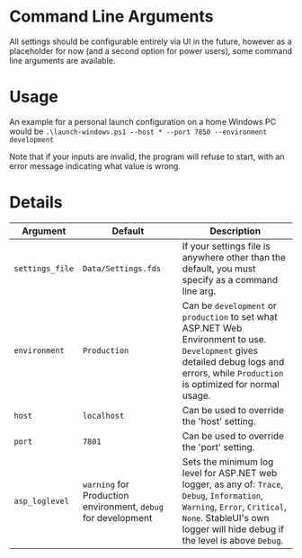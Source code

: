 # Command Line Arguments

All settings should be configurable entirely via UI in the future, however as a placeholder for now (and a second option for power users), some command line arguments are available.

# Usage

An example for a personal launch configuration on a home Windows PC would be `.\launch-windows.ps1 --host * --port 7850 --environment development`

Note that if your inputs are invalid, the program will refuse to start, with an error message indicating what value is wrong.

# Details

Argument | Default | Description
--- | --- | ---
`settings_file` | `Data/Settings.fds` | If your settings file is anywhere other than the default, you must specify as a command line arg.
`environment` | `Production` | Can be `development` or `production` to set what ASP.NET Web Environment to use. `Development` gives detailed debug logs and errors, while `Production` is optimized for normal usage.
`host` | `localhost` | Can be used to override the 'host' setting.
`port` | `7801` | Can be used to override the 'port' setting.
`asp_loglevel` | `warning` for Production environment, `debug` for development | Sets the minimum log level for ASP.NET web logger, as any of: `Trace`, `Debug`, `Information`, `Warning`, `Error`, `Critical`, `None`. StableUI's own logger will hide debug if the level is above `Debug`.
